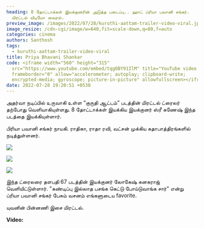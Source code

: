 ```yaml
---
heading: 8 தோட்டாக்கள் இயக்குனரின் அடுத்த படைப்பு.. ஹாட் ப்ரியா பவானி சங்கர்.
  மிரட்டல் வீடியோ வைரல்.
preview_image: /images/2022/07/28/kuruthi-aattam-trailer-video-viral.jpeg
image_resize: /cdn-cgi/image/w=640,fit=scale-down,q=80,f=auto
categories: cinema
authors: Santhosh
tags:
  - kuruthi-aattam-trailer-video-viral
title: Priya Bhavani Shankar
code: <iframe width="560" height="315"
  src="https://www.youtube.com/embed/tqgOBY91IlM" title="YouTube video player"
  frameborder="0" allow="accelerometer; autoplay; clipboard-write;
  encrypted-media; gyroscope; picture-in-picture" allowfullscreen></iframe>
date: 2022-07-28 19:20:51 +0530
---
```

அதர்வா நடிப்பில் உருவாகி உள்ள “குருதி ஆட்டம்” படத்தின் மிரட்டல் ட்ரைலர் தற்போது வெளியாகியுள்ளது. 8 தோட்டாக்கள் இயக்கிய இயக்குனர் ஸ்ரீ கணேஷ் இந்த படத்தை இயக்கியுள்ளார்.

பிரியா பவானி சங்கர் நாயகி. ராதிகா, ராதா ரவி, வட்சன் முக்கிய கதாபாத்திரங்களில் நடித்துள்ளனர்.

![](/images/2022/07/28/kuruthi-attam-trailer-2.jpeg)

![](/images/2022/07/28/kuruthi-attam-trailer-3.jpeg)

![](/images/2022/07/28/kuruthi-attam-trailer-1.jpeg)

இந்த ட்ரைலரை தளபதி 67 படத்தின் இயக்குனர் லோகேஷ் கனகராஜ் வெளியிட்டுள்ளார். "கண்டிப்பு இல்லாத பசங்க கெட்டு போய்டுவாங்க சார்" என்று ப்ரியா பவானி சங்கர் பேசும் வசனம் எங்களுடைய favorite.

யுவனின் பின்னணி இசை மிரட்டல்.

**Video:**